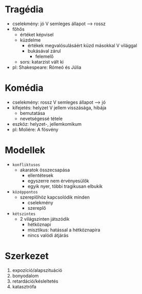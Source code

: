# Tragédia
- cselekmény: jó V semleges állapot --> rossz
- főhős
	- értéket képvisel
	- küzdelme
		- értékek megvalósulásáért küzd másokkal V világgal
		- bukásával zárul
			- felemelő
	- sors: katarzist vált ki
- pl: Shakespeare: Rómeó és Júlia

# Komédia
- cselekmény: rossz V semleges állapot --> jó
- kifejetés: helyzet V jellem visszásága, hibája
	- bemutatása
	- nevetségessé tétele
- eszköz: helyzet-, jellemkomikum
- pl: Moliére: A fösvény

# Modellek
- `konfliktusos`
	- akaratok összecsapása
		- ellentétesek
		- egyszerre nem érvényesülők
		- egyik nyer, többi tragikusan elbukik
- `középpontos`
	- szereplőhöz kapcsolódik minden
		- cselekmény
		- szereplő
- `kétszintes`
	- 2 világszinten játszódik
		- hétköznapi
		- misztikus: hatással a hétköznapira
		- nincs valódi átjárás

# Szerkezet
1. expozíció/alapszituáció
1. bonyodalom
1. retardáció/késleltetés
1. katasztrófa